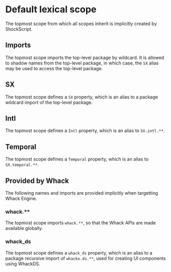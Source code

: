 # Default lexical scope

The topmost scope from which all scopes inherit is implicitly created by ShockScript.

## Imports

The topmost scope imports the top-level package by wildcard. It is allowed to shadow names from the top-level package, in which case, the `SX` alias may be used to access the top-level package.

## SX

The topmost scope defines a `SX` property, which is an alias to a package wildcard import of the top-level package.

## Intl

The topmost scope defines a `Intl` property, which is an alias to `SX.intl.**`.

## Temporal

The topmost scope defines a `Temporal` property, which is an alias to `SX.temporal.**`.

## Provided by Whack

The following names and imports are provided implicitly when targetting Whack Engine.

### whack.\*\*

The topmost scope imports `whack.**`, so that the Whack APIs are made available globally.

### whack_ds

The topmost scope defines a `whack_ds` property, which is an alias to a package recursive import of `whackx.ds.**`, used for creating UI components using WhackDS.